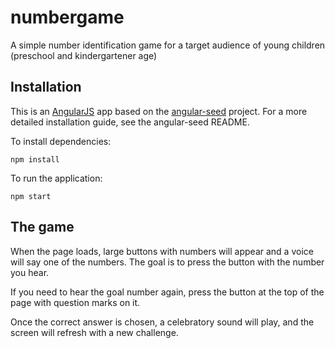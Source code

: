 # numbergame
A simple number identification game for a target audience of young children
(preschool and kindergartener age)

## Installation
This is an [AngularJS](http://angularjs.org/) app based on the
[angular-seed](https://github.com/angular/angular-seed/) project. For a more
detailed installation guide, see the angular-seed README.

To install dependencies:
```
npm install
```

To run the application:
```
npm start
```

## The game
When the page loads, large buttons with numbers will appear and a voice will
say one of the numbers. The goal is to press the button with the number you
hear.

If you need to hear the goal number again, press the button at the top of the
page with question marks on it.

Once the correct answer is chosen, a celebratory sound will play, and the screen
will refresh with a new challenge.
